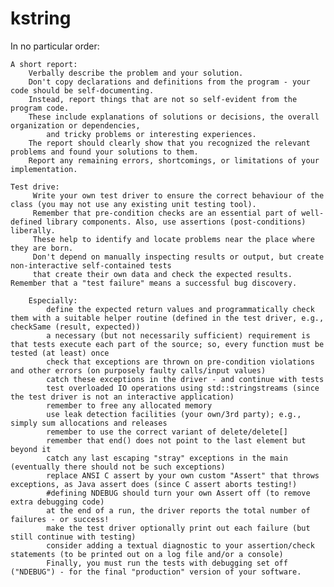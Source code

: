 kstring
=======

In no particular order:


    A short report:
        Verbally describe the problem and your solution. 
        Don't copy declarations and definitions from the program - your code should be self-documenting. 
        Instead, report things that are not so self-evident from the program code. 
        These include explanations of solutions or decisions, the overall organization or dependencies, 
            and tricky problems or interesting experiences. 
        The report should clearly show that you recognized the relevant problems and found your solutions to them. 
        Report any remaining errors, shortcomings, or limitations of your implementation.

    Test drive:
         Write your own test driver to ensure the correct behaviour of the class (you may not use any existing unit testing tool).
         Remember that pre-condition checks are an essential part of well-defined library components. Also, use assertions (post-conditions) liberally. 
         These help to identify and locate problems near the place where they are born. 
         Don't depend on manually inspecting results or output, but create non-interactive self-contained tests 
         that create their own data and check the expected results. Remember that a "test failure" means a successful bug discovery.

        Especially:
            define the expected return values and programmatically check them with a suitable helper routine (defined in the test driver, e.g., checkSame (result, expected))
            a necessary (but not necessarily sufficient) requirement is that tests execute each part of the source; so, every function must be tested (at least) once
            check that exceptions are thrown on pre-condition violations and other errors (on purposely faulty calls/input values)
            catch these exceptions in the driver - and continue with tests
            test overloaded IO operations using std::stringstreams (since the test driver is not an interactive application)
            remember to free any allocated memory
            use leak detection facilities (your own/3rd party); e.g., simply sum allocations and releases
            remember to use the correct variant of delete/delete[]
            remember that end() does not point to the last element but beyond it
            catch any last escaping "stray" exceptions in the main (eventually there should not be such exceptions)
            replace ANSI C assert by your own custom "Assert" that throws exceptions, as Java assert does (since C assert aborts testing!)
            #defining NDEBUG should turn your own Assert off (to remove extra debugging code)
            at the end of a run, the driver reports the total number of failures - or success!
            make the test driver optionally print out each failure (but still continue with testing)
            consider adding a textual diagnostic to your assertion/check statements (to be printed out on a log file and/or a console)
            Finally, you must run the tests with debugging set off ("NDEBUG") - for the final "production" version of your software.

			